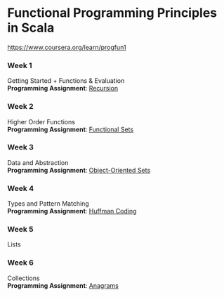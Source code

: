 # Functional Programming Principles in Scala
https://www.coursera.org/learn/progfun1

### Week 1
Getting Started + Functions & Evaluation </br>
**Programming Assignment**: [Recursion](https://github.com/linbojin/Functional-Programming-in-Scala/tree/master/progfun/solutions/recfun)

### Week 2
Higher Order Functions</br>
**Programming Assignment**: [Functional Sets](https://github.com/linbojin/Functional-Programming-in-Scala/tree/master/progfun/solutions/funsets)

### Week 3
Data and Abstraction</br>
**Programming Assignment**: [Object-Oriented Sets](https://github.com/linbojin/Functional-Programming-in-Scala/tree/master/progfun/solutions/objsets)

### Week 4
Types and Pattern Matching</br>
**Programming Assignment**: [Huffman Coding](https://github.com/linbojin/Functional-Programming-in-Scala/tree/master/progfun/solutions/patmat)

### Week 5
Lists

### Week 6
Collections</br>
**Programming Assignment**: [Anagrams](https://github.com/linbojin/Functional-Programming-in-Scala/tree/master/progfun/solutions/forcomp)
